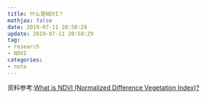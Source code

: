 ```yaml
---
title: 什么是NDVI？
mathjax: false
date: 2019-07-11 20:58:29
update: 2019-07-11 20:58:29
tag:
- research
- NDVI
categories:
- note
---
```


资料参考:[What is NDVI (Normalized Difference Vegetation Index)?](https://gisgeography.com/ndvi-normalized-difference-vegetation-index/)

